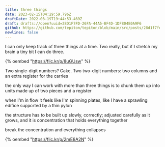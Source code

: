 ```yaml
---
title: three things
date: 2023-02-15T04:29:59.796Z
draftDate: 2022-03-19T19:44:53.469Z
draft: drafts://open?uuid=28D1F7FD-26FA-44A5-BF4D-1DF804B0A9F6
github: https://github.com/tepiton/tepiton/blob/main/src/posts/28d1f7fd-26fa-44a5-bf4d-1df804b0a9f6.md
newlines: false
---
```

I can only keep track of three things at a time. Two really, but if I stretch my brain a tiny bit I can do three. 

{% oembed "https://flic.kr/p/8uGUsw"  %}

<!-- excerpt -->

Two single-digit numbers? Cake.
Two two-digit numbers: two columns and an extra register for the carries

the only way I can work with more than three things is to chunk them up into units made up of two pieces and a register

when I'm in flow it feels like I'm spinning plates, like I have a sprawling edifice supported by a thin pylon

the structure has to be built up slowly, correctly; adjusted carefully as it grows, and it is concentration that holds everything together

break the concentration and everything collapses

{% oembed "https://flic.kr/p/2mE8A2N"  %}
